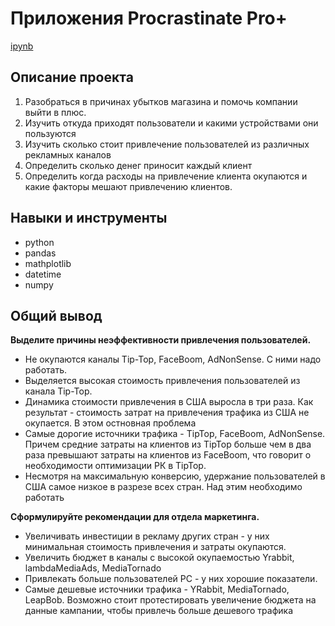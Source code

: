 # Приложения Procrastinate Pro+
[ipynb](https://github.com/ksyuuush/Portfolio-/blob/main/Project5/project5.ipynb)

## Описание проекта
1. Разобраться в причинах убытков магазина и помочь компании выйти в плюс.
2. Изучить откуда приходят пользователи и какими устройствами они пользуются
3. Изучить сколько стоит привлечение пользователей из различных рекламных каналов
4. Определить сколько денег приносит каждый клиент
5. Определить когда расходы на привлечение клиента окупаются и какие факторы мешают привлечению клиентов.
## Навыки и инструменты
- python
- pandas
- mathplotlib
- datetime
- numpy
## Общий вывод
**Выделите причины неэффективности привлечения пользователей.**

- Не окупаются каналы Tip-Top, FaceBoom, AdNonSense. С ними надо работать. 
- Выделяется высокая стоимость привлечения пользователей из канала Tip-Top.
- Динамика стоимости привлечения в США выросла в три раза. Как результат - стоимость затрат на привлечения трафика из США не окупается. В этом остновная проблема
- Самые дорогие источники трафика - TipTop, FaceBoom, AdNonSense. Причем средние затраты на клиентов из TipTop больше чем в два раза превышают затраты на клиентов из FaceBoom, что говорит о необходимости оптимизации РК в TipTop.
- Несмотря на максимальную конверсию, удержание пользователей в США самое низкое в разрезе всех стран. Над этим необходимо работать

**Сформулируйте рекомендации для отдела маркетинга.**

- Увеличивать инвестиции в рекламу других стран - у них минимальная стоимость привлечения и затраты окупаются.
- Увеличить бюджет в каналы с высокой окупаемостью Yrabbit, lambdaMediaAds, MediaTornado
- Привлекать больше пользователей PC - у них хорошие показатели.
- Самые дешевые источники трафика - YRabbit, MediaTornado, LeapBob. Возможно стоит протестировать увеличение бюджета на данные кампании, чтобы привлечь больше дешевого трафика
